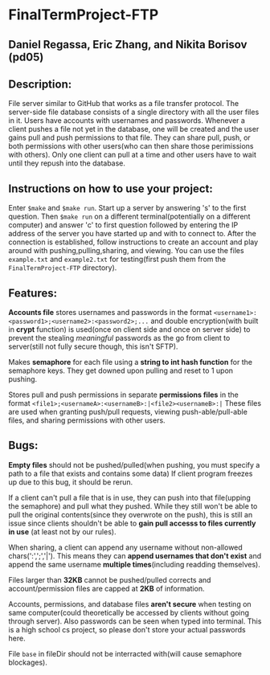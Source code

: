 # FinalTermProject-FTP
## Daniel Regassa, Eric Zhang, and Nikita Borisov (pd05)

## Description:
   File server similar to GitHub that works as a file transfer protocol. The server-side file database consists of a single
  directory with all the user files in it. Users have accounts with usernames and passwords. Whenever a client pushes a file
  not yet in the database, one will be created and the user gains pull and push permissions to that file. They can share
  pull, push, or both permissions with other users(who can then share those perimissions with others). Only one client can pull
  at a time and other users have to wait until they repush into the database.
  
## Instructions on how to use your project:
   Enter ```$make``` and ```$make run```. Start up a server by answering 's' to the first question. Then ```$make run``` on a 
  different terminal(potentially on a different computer) and answer 'c' to first question followed by entering the IP address
  of the server you have started up and with to connect to. 
    After the connection is established, follow instructions to create an account and play around with pushing,pulling,sharing,
   and viewing. You can use the files ```example.txt``` and ```example2.txt``` for testing(first push them from the
   ```FinalTermProject-FTP``` directory).
   
   ## Features:
   **Accounts file** stores usernames and passwords in the format ```<username1>:<password1>;<username2>:<password2>;...``` and 
   double encryption(with built in **crypt** function) is used(once on client side and once on server side) to prevent the
   stealing *meaningful* passwords as the go from client to server(still not fully secure though, this isn't SFTP). 
     
   Makes **semaphore** for each file using a **string to int hash function** for the semaphore keys. They get downed upon pulling
   and reset to 1 upon pushing.
     
   Stores pull and push permissions in separate **permissions files** in the format ```<file1>;<usernameA>:<usernameB>:|<file2><usernameB>:|```
   These files are used when granting push/pull requests, viewing push-able/pull-able files, and sharing permissions with
     other users.
     
   ## Bugs:
   **Empty files** should not be pushed/pulled(when pushing, you must specify a path to a file that exists and contains
   some data) If client program freezes up due to this bug, it should be rerun. 
     
   If a client can't pull a file that is in use, they can push into that file(upping the semaphore) 
   and pull what they pushed. While they still won't be able to pull the original contents(since they overwrote on
   the push), this is still an issue since clients shouldn't be able to **gain pull accesss to files currently in use**
   (at least not by our rules).
     
   When sharing, a client can append any username without non-allowed chars(':',';','|'). This means they can **append
   usernames that don't exist** and append the same username **multiple times**(including readding themselves).
     
   Files larger than **32KB** cannot be pushed/pulled corrects and account/permission files are capped at **2KB** of information.
     
   Accounts, permissions, and database files **aren't secure** when testing on same computer(could theoretically be accessed
   by clients without going through server). Also passwords can be seen when typed into terminal. This is a high school cs
   project, so please don't store your actual passwords here.
     
   File ```base``` in fileDir should not be interracted with(will cause semaphore blockages).
